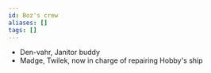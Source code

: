 ```yaml
---
id: Boz's crew
aliases: []
tags: []
---
```


- Den-vahr, Janitor buddy
- Madge, Twilek, now in charge of repairing Hobby's ship
